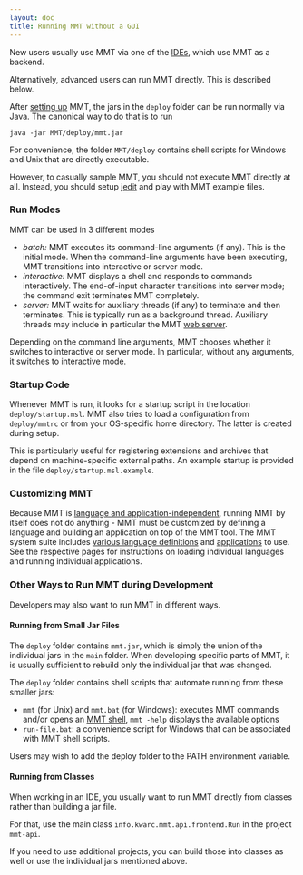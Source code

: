 ```yaml
---
layout: doc
title: Running MMT without a GUI
---
```


New users usually use MMT via one of the [IDEs](../applications/ides.html), which use MMT as a backend.

Alternatively, advanced users can run MMT directly.
This is described below.

After [setting up](./) MMT, the jars in the `deploy` folder can be run normally via Java.
The canonical way to do that is to run
```
java -jar MMT/deploy/mmt.jar
```

For convenience, the folder `MMT/deploy` contains shell scripts for Windows and Unix that are directly executable.

However, to casually sample MMT, you should not execute MMT directly at all.
Instead, you should setup [jedit](jedit) and play with MMT example files.

### Run Modes

MMT can be used in 3 different modes

* *batch:* MMT executes its command-line arguments (if any).
    This is the initial mode. When the command-line arguments have been executing, MMT transitions into interactive or server mode.
* *interactive:* MMT displays a shell and responds to commands interactively.
    The end-of-input character transitions into server mode; the command exit terminates MMT completely.
* *server:* MMT waits for auxiliary threads (if any) to terminate and then terminates. This is typically run as a background thread.
    Auxiliary threads may include in particular the MMT [web server](../applications/server).

Depending on the command line arguments, MMT chooses whether it switches to interactive or server mode.
In particular, without any arguments, it switches to interactive mode.

### Startup Code

Whenever MMT is run, it looks for a startup script in the location `deploy/startup.msl`.
MMT also tries to load a configuration from `deploy/mmtrc` or from your OS-specific home directory.
The latter is created during setup.

This is particularly useful for registering extensions and archives that depend on machine-specific external paths.
An example startup is provided in the file `deploy/startup.msl.example`.

### Customizing MMT

Because MMT is [language and application-independent](../philosophy/independence), running MMT by itself does not do anything - MMT must be customized by defining a language and building an application on top of the MMT tool.
The MMT system suite includes [various language definitions](../archives/oaf) and [applications](../applications) to use.
See the respective pages for instructions on loading individual languages and running individual applications.

### Other Ways to Run MMT during Development

Developers may also want to run MMT in different ways.

#### Running from Small Jar Files

The `deploy` folder contains `mmt.jar`, which is simply the union of the individual jars in the `main` folder.
When developing specific parts of MMT, it is usually sufficient to rebuild only the individual jar that was changed.

The `deploy` folder contains shell scripts that automate running from these smaller jars:

* `mmt` (for Unix) and `mmt.bat` (for Windows): executes MMT commands and/or opens an [MMT shell](../applications/shell), `mmt -help` displays the available options
* `run-file.bat`: a convenience script for Windows that can be associated with MMT shell scripts.

Users may wish to add the deploy folder to the PATH environment variable.

#### Running from Classes

When working in an IDE, you usually want to run MMT directly from classes rather than building a jar file.

For that, use the main class `info.kwarc.mmt.api.frontend.Run` in the project `mmt-api`.

If you need to use additional projects, you can build those into classes as well or use the individual jars mentioned above.

